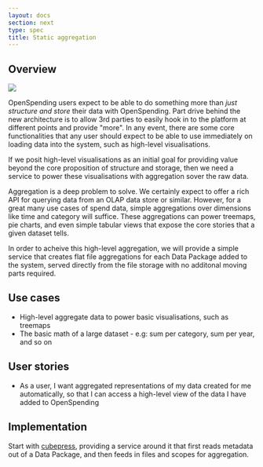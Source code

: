 ```yaml
---
layout: docs
section: next
type: spec
title: Static aggregation
---
```


## Overview

<img src="https://docs.google.com/drawings/d/1rHcMd5hRHwxGYjeFoHlHn8sqqLXSDClhNV2eRrAwYAg/pub?w=960&amp;h=720">

OpenSpending users expect to be able to do something more than *just structure and store* their data with OpenSpending. Part drive behind the new architecture is to allow 3rd parties to easily hook in to the platform at different points and provide "more". In any event, there are some core functionalities that any user should expect to be able to use immediately on loading data into the system, such as high-level visualisations.

If we posit high-level visualisations as an initial goal for providing value beyond the core proposition of structure and storage, then we need a service to power these visualisations with aggregation sover the raw data.

Aggregation is a deep problem to solve. We certainly expect to offer a rich API for querying data from an OLAP data store or similar. However, for a great many use cases of spend data, simple aggregations over dimensions like time and category will suffice. These aggregations can power treemaps, pie charts, and even simple tabular views that expose the core stories that a given dataset tells.

In order to acheive this high-level aggregation, we will provide a simple service that creates flat file aggregations for each Data Package added to the system, served directly from the file storage with no additonal moving parts required.

## Use cases

* High-level aggregate data to power basic visualisations, such as treemaps
* The basic math of a large dataset - e.g: sum per category, sum per year, and so on

## User stories

* As a user, I want aggregated representations of my data created for me automatically, so that I can access a high-level view of the data I have added to OpenSpending

## Implementation

Start with [cubepress](https://github.com/openspending/cubepress), providing a service around it that first reads metadata out of a Data Package, and then feeds in files and scopes for aggregation.

